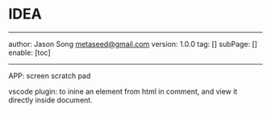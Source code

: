 # IDEA
---
author: Jason Song <metaseed@gmail.com>
version: 1.0.0
tag: []
subPage: []
enable: [toc]

---

APP: screen scratch pad

vscode plugin: to inine an element from html in comment, and view it directly inside document.